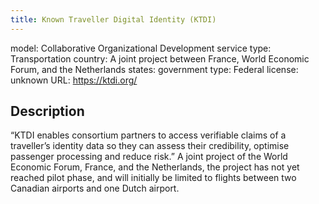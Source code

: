 ```yaml
---
title: Known Traveller Digital Identity (KTDI)
---
```


model: Collaborative Organizational Development
service type: Transportation
country: A joint project between France, World Economic Forum, and the Netherlands
states: 
government type: Federal
license: unknown
URL: https://ktdi.org/

## Description
“KTDI enables consortium partners to access verifiable claims of a traveller’s identity data so they can assess their credibility, optimise passenger processing and reduce risk.” A joint project of the World Economic Forum, France, and the Netherlands, the project has not yet reached pilot phase, and will initially be limited to flights between two Canadian airports and one Dutch airport.
